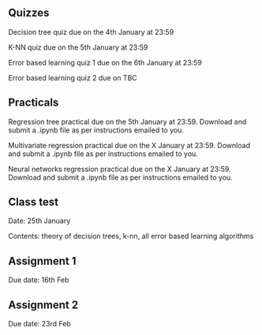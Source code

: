 Quizzes
-------
Decision tree quiz due on the 4th January at 23:59

K-NN quiz due on the 5th January at 23:59

Error based learning quiz 1 due on the 6th January at 23:59

Error based learning quiz 2 due on TBC


Practicals
-----------

Regression tree practical due on the 5th January at 23:59. Download and submit a .ipynb file as per instructions emailed to you.

Multivariate regression practical due on the X January at 23:59. Download and submit a .ipynb file as per instructions emailed to you.

Neural networks regression practical due on the X January at 23:59. Download and submit a .ipynb file as per instructions emailed to you.

Class test
----------

Date: 25th January

Contents: theory of decision trees, k-nn, all error based learning algorithms


Assignment 1
------------

Due date: 16th Feb


Assignment 2
------------

Due date: 23rd Feb
